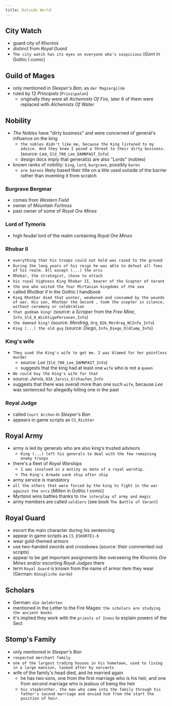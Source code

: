 ```yaml
---
title: Outside World
---
```


## City Watch
- guard city of _Khorinis_
- distinct from _Royal Guard_
- `The city watch has its eyes on everyone who's suspicious` (_Gorn_ in Gothic I comic)

## Guild of Mages
- only mentioned in _Sleeper's Ban_, as `der Magiergilde`
- ruled by 12 _Principals_ (`Prinzipalen`)
  - originally they were all _Alchemists Of Fire_, later 6 of them were replaced with _Alchemists Of Water_

## Nobility
- _The Nobles_ have "dirty business" and were concerned of general's influence on the king
  - `the nobles didn't like me, because the King listened to my advice. And they knew I posed a threat to their dirty business.` (source: _Lee_, `Sld_700_Lee_DAMNPAST_Info`)
  - design docs imply that general(s) are also "Lords" (nobles)
- known ranks of nobility: `king`, `lord`, `burgrave`, possibly `baron`
  - `ore barons` likely based their title on a title used outside of the barrier rather than inventing it from scratch

### Burgrave Bergmar
- comes from _Western Field_
- owner of _Mountain Fortress_
- past owner of some of _Royal Ore Mines_

### Lord of Tymoris
- high feudal lord of the realm containing _Royal Ore Mines_

### Rhobar II
- `everything that his troops could not hold was razed to the ground`
- `During the long years of his reign he was able to defeat all foes of his realm. All except (...) the orcs`
- `Rhobar, the strategist, chose to attack`
- `his royal highness King Rhobar II, bearer of the Scepter of Varant`
- `the one who united the four Mirtanian kingdoms of the sea`
- called _Rhotbar II_ in the Gothic I handbook
- `King Rhotbar died that winter, weakened and consumed by the wounds of war. His son, Rhotbar the Second , took the scepter in silence, without ceremony or celebration`
- `that goddam king!` (source: a _Scraper_ from the _Free Mine_, `Info_Sld_8_WichtigePersonen_Info`)
- `the damned king!` (source: _Mordrag_, `Org_826_Mordrag_NCInfo_Info`)
- `King (...) the old guy` (source: _Diego_, `Info_Diego_OldCamp_Info`)

### King's wife
- `They used the King's wife to get me. I was blamed for her pointless murder`
  - source: _Lee_ (`Sld_700_Lee_DAMNPAST_Info`)
  - suggests that the king had at least one `wife` who is not a `queen`
-  `We could buy the King's wife for that`
  - source: _Jarvis_, `DIA_Jarvis_Erzhaufen_Info`
  - suggests that there was overall more than one such `wife`, because _Lee_ was sentenced for allegedly killing one in the past

### Royal Judge
- called `Court Archon` in _Sleeper's Ban_
- appears in game scripts as `CS_Richter`

## Royal Army
- army is led by generals who are also king's trusted advisors
  - `King (...) left his generals to deal with the few remaining enemy troops`
- there's a fleet of _Royal Warships_
  - `I was involved in a mutiny as mate of a royal warship.`
  - `The King's Armada sank ship after ship`
- army service is mandatory 
 - `all the others that were forced by the king to fight in the war against the orcs` (_Milten_ in Gothic I comic)
- _Myrtana_ wins battles thanks to `the interplay of army and magic`
- army members are called `soldiers` (see book `The Battle of Varant`)

## Royal Guard
- escort the main character during his sentencing
- appear in game scripts as `CS_ESKORTE1-6`
- wear gold-themed armors
- use two-handed swords and crossbows (source: their commented-out scripts)
- appear to be get important assignments like overseeing the _Khorinis Ore Mines_ and/or escorting _Royal Judges_ there
- term `Royal Guard` is known from the name of armor item they wear (German: `Königliche Garde`)

## Scholars
- German: `die Gelehrten`
- mentioned in the Letter to the Fire Mages: `the scholars are studying the ancient books`
- it's implied they work with the `priests of Innos` to explain powers of the Sect

## Stomp's Family
- only mentioned in _Sleeper's Ban_
- `respected merchant family`
- `one of the largest trading houses in his hometown, used to living in a large mansion, looked after by servants`
- wife of the family's head died, and he married again
  - he has two sons, one from the first marriage who is his heir, and one from second marriage who is jealous of being the heir
  - `his stepbrother, the man who came into the family through his father's second marriage and envied him from the start the position of heir.`
